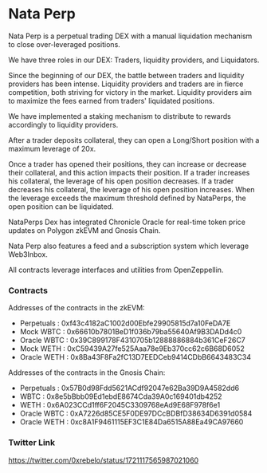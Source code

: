 # Nata Perp

Nata Perp is a perpetual trading DEX with a manual liquidation mechanism to close over-leveraged positions. 

We have three roles in our DEX: Traders, liquidity providers, and Liquidators.

Since the beginning of our DEX, the battle between traders and liquidity providers has been intense. Liquidity providers and traders are in fierce competition, both striving for victory in the market. Liquidity providers aim to maximize the fees earned from traders' liquidated positions.

We have implemented a staking mechanism to distribute to rewards accordingly to liquidity providers.

After a trader deposits collateral, they can open a Long/Short position with a maximum leverage of 20x.

Once a trader has opened their positions, they can increase or decrease their collateral, and this action impacts their position. If a trader increases his collateral, the leverage of his open position decreases. If a trader decreases his collateral, the leverage of his open position increases. When the leverage exceeds the maximum threshold defined by NataPerps, the open position can be liquidated.

NataPerps Dex has integrated Chronicle Oracle for real-time token price updates on Polygon zkEVM and Gnosis Chain.

Nata Perp also features a feed and a subscription system which leverage Web3Inbox.

All contracts leverage interfaces and utilities from OpenZeppellin.

### Contracts
Addresses of the contracts in the zkEVM:
* Perpetuals : 0xf43c4182aC1002d00Ebfe29905815d7a10FeDA7E
* Mock WBTC : 0x66610b7801BeD1f036b79ba55640Af9B3DADd4c0
* Oracle WBTC : 0x39C899178F4310705b12888886884b361CeF26C7
* Mock WETH : 0xC59439A27fe525Aaa78e9Eb370cc62c6B68D6052
* Oracle WETH : 0x8Ba43F8Fa2fC13D7EEDCeb9414CDbB6643483C34

Addresses of the contracts in the Gnosis Chain:
* Perpetuals : 0x57B0d98Fdd5621ACdf92047e62Ba39D9A4582dd6
* WBTC : 0x8e5bBbb09Ed1ebdE8674Cda39A0c169401db4252
* WETH : 0x6A023CCd1ff6F2045C3309768eAd9E68F978f6e1
* Oracle WBTC : 0xA7226d85CE5F0DE97DCcBDBfD38634D6391d0584
* Oracle WETH : 0xc8A1F9461115EF3C1E84Da6515A88Ea49CA97660

### Twitter Link

https://twitter.com/0xrebelo/status/1721117565987021060
